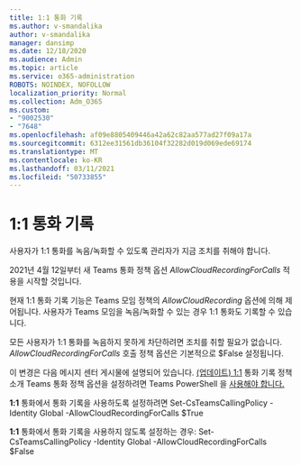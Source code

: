 ```yaml
---
title: 1:1 통화 기록
ms.author: v-smandalika
author: v-smandalika
manager: dansimp
ms.date: 12/18/2020
ms.audience: Admin
ms.topic: article
ms.service: o365-administration
ROBOTS: NOINDEX, NOFOLLOW
localization_priority: Normal
ms.collection: Adm_O365
ms.custom:
- "9002530"
- "7648"
ms.openlocfilehash: af09e8805409446a42a62c82aa577ad27f09a17a
ms.sourcegitcommit: 6312ee31561db36104f32282d019d069ede69174
ms.translationtype: MT
ms.contentlocale: ko-KR
ms.lasthandoff: 03/11/2021
ms.locfileid: "50733855"
---
```

# <a name="11-call-recording"></a>1:1 통화 기록

사용자가 1:1 통화를 녹음/녹화할 수 있도록 관리자가 지금 조치를 취해야 합니다.
 
2021년 4월 12일부터 새 Teams 통화 정책 옵션 *AllowCloudRecordingForCalls* 적용을 시작할 것입니다. 

현재 1:1 통화 기록 기능은 Teams 모임 정책의 *AllowCloudRecording* 옵션에 의해 제어됩니다. 사용자가 Teams 모임을 녹음/녹화할 수 있는 경우 1:1 통화도 기록할 수 있습니다.

모든 사용자가 1:1 통화를 녹음하지 못하게 차단하려면 조치를 취할 필요가 없습니다. *AllowCloudRecordingForCalls* 호출 정책 옵션은 기본적으로 $False 설정됩니다.

이 변경은 다음 메시지 센터 게시물에 설명되어 있습니다. [(업데이트) 1:1](https://portal.microsoft.com/Adminportal/Home?ref=MessageCenter/:/messages/MC238796) 통화 기록 정책 소개 Teams 통화 정책 옵션을 설정하려면 Teams PowerShell 을 [사용해야 합니다.](https://docs.microsoft.com/microsoftteams/teams-powershell-install)

**1:1** 통화에서 통화 기록을 사용하도록 설정하려면 Set-CsTeamsCallingPolicy -Identity Global -AllowCloudRecordingForCalls $True

**1:1** 통화에서 통화 기록을 사용하지 않도록 설정하는 경우: Set-CsTeamsCallingPolicy -Identity Global -AllowCloudRecordingForCalls $False

